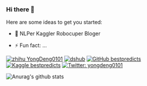 ### Hi there 👋


Here are some ideas to get you started:

- 🔭 NLPer Kaggler Robocuper Bloger 

- ⚡ Fun fact: ...

[![zhihu YongDeng0101](https://img.shields.io/badge/知乎--_.svg?style=social&logo=zhihu)](https://www.zhihu.com/people/YongDeng0101)
[![dshub](https://img.shields.io/badge/dshub-blue.svg)](https://dshub.cn/) 
[![GitHub bestpredicts](https://img.shields.io/github/followers/bestpredicts?label=follow&style=social)](https://github.com/bestpredicts)
[![Kaggle bestpredicts](https://img.shields.io/badge/Kaggle-blue.svg)](https://www.kaggle.com/bestpredict)
[![Twitter: yongdeng0101](https://img.shields.io/twitter/follow/yongdeng0101?style=social)](https://twitter.com/yongdeng0101)



![Anurag's github stats](https://github-readme-stats.vercel.app/api?username=bestpredicts&show_icons=true&theme=radical)
